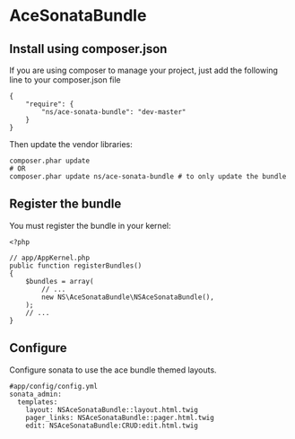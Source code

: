 AceSonataBundle
===============

Install using composer.json
--------------------------

If you are using composer to manage your project, just add the following
line to your composer.json file

    {
        "require": {
            "ns/ace-sonata-bundle": "dev-master"
        }
    }

Then update the vendor libraries:

```shell
composer.phar update
# OR
composer.phar update ns/ace-sonata-bundle # to only update the bundle
```

Register the bundle
--------------------

You must register the bundle in your kernel:

    <?php

    // app/AppKernel.php
    public function registerBundles()
    {
        $bundles = array(
            // ...
            new NS\AceSonataBundle\NSAceSonataBundle(),
        );
        // ...
    }


Configure
---------

Configure sonata to use the ace bundle themed layouts.

    #app/config/config.yml
    sonata_admin:
      templates:
        layout: NSAceSonataBundle::layout.html.twig
        pager_links: NSAceSonataBundle::pager.html.twig
        edit: NSAceSonataBundle:CRUD:edit.html.twig
